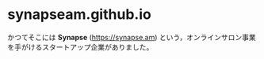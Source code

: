 # synapseam.github.io

かつてそこには **Synapse** (https://synapse.am) という，オンラインサロン事業を手がけるスタートアップ企業がありました。
